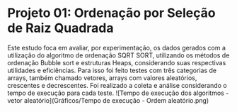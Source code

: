# Projeto 01: Ordenação por Seleção de Raiz Quadrada

Este estudo foca em avaliar, por experimentação, os dados gerados com a utilização do algoritmo de ordenação SQRT SORT, utilizando os métodos de ordenação Bubble sort  e estruturas Heaps, considerando suas respectivas utilidades e eficiências. Para isso foi feito testes com três categorias de arrays, também chamado vetores, arrays com valores aleatórios, crescentes e decrescentes. Foi realizado a coleta e análise considerando o tempo de execução para cada teste.
![Tempo de execução dos algoritmos - vetor aleatório](Gráficos/Tempo de execução - Ordem aleatório.png)
